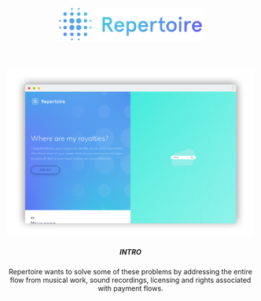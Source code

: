 <h1 align="center">
	<img src="docs/src/img/rpt-logo-gradient-horizontal.png" width="300" />
	<br>
</h1>
<br>
<p align="center">
	<img src="docs/src/img/screenshot-test.png" width="1080" />
	<h5 align="center">INTRO</h5>
	<p align="center">
	Repertoire wants to solve some of these problems by addressing the
	entire flow from musical work, sound recordings, licensing and
	rights associated with payment flows.
	</p>
</p>
<br>
